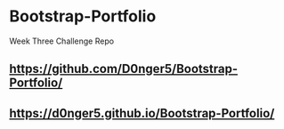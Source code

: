 # Bootstrap-Portfolio
Week Three Challenge Repo

## https://github.com/D0nger5/Bootstrap-Portfolio/
## https://d0nger5.github.io/Bootstrap-Portfolio/
